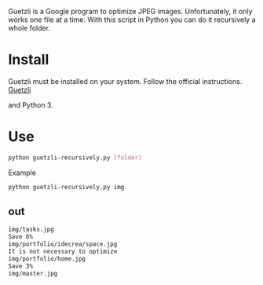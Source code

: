 
Guetzli is a Google program to optimize JPEG images. Unfortunately, it only works one file at a time. With this script in Python you can do it recursively a whole folder.

# Install 

Guetzli must be installed on your system. Follow the official instructions.
[Guetzli](https://github.com/google/guetzli)

and Python 3.

# Use

```bash
python guetzli-recursively.py [folder]
```

Example

```bash
python guetzli-recursively.py img
```

## out

```bash
img/tasks.jpg
Save 6%
img/portfolio/idecrea/space.jpg
It is not necessary to optimize
img/portfolio/home.jpg
Save 3%
img/master.jpg
```
